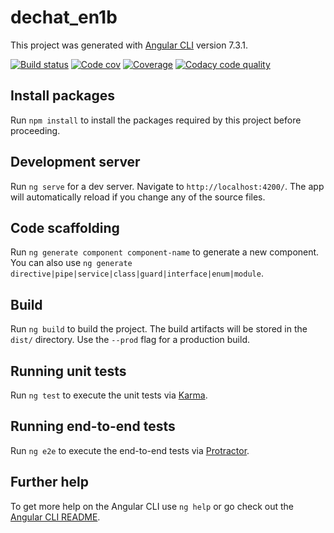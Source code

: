 #  dechat_en1b

This project was generated with [Angular CLI](https://github.com/angular/angular-cli) version 7.3.1.

[![Build status](https://travis-ci.org/Arquisoft/dechat_en1b.svg?branch=master)](https://travis-ci.org/Arquisoft/dechat_en1b)
[![Code cov](https://codecov.io/gh/Arquisoft/dechat_en1b/branch/master/graph/badge.svg)](https://codecov.io/gh/Arquisoft/dechat_en1b)
[![Coverage](https://coveralls.io/repos/github/Arquisoft/dechat_en1b/badge.svg)](https://coveralls.io/github/Arquisoft/dechat_en1b)
[![Codacy code quality](https://api.codacy.com/project/badge/Grade/fc7dc1da60ee4e9fb67ccff782625794)](https://www.codacy.com/app/jelabra/dechat_en1b?utm_source=github.com&utm_medium=referral&utm_content=Arquisoft/dechat_en1b&utm_campaign=Badge_Grade)

## Install packages

Run `npm install` to install the packages required by this project before proceeding.

## Development server

Run `ng serve` for a dev server. Navigate to `http://localhost:4200/`. The app will automatically reload if you change any of the source files.

## Code scaffolding

Run `ng generate component component-name` to generate a new component. You can also use `ng generate directive|pipe|service|class|guard|interface|enum|module`.

## Build

Run `ng build` to build the project. The build artifacts will be stored in the `dist/` directory. Use the `--prod` flag for a production build.

## Running unit tests

Run `ng test` to execute the unit tests via [Karma](https://karma-runner.github.io).

## Running end-to-end tests

Run `ng e2e` to execute the end-to-end tests via [Protractor](http://www.protractortest.org/).

## Further help

To get more help on the Angular CLI use `ng help` or go check out the [Angular CLI README](https://github.com/angular/angular-cli/blob/master/README.md).
